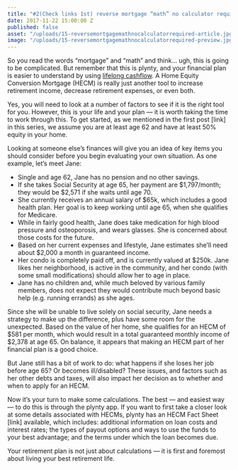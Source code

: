 ```yaml
---
title: "#2(Check links 1st) reverse mortgage “math” no calculator required"
date: 2017-11-22 15:00:00 Z
published: false
asset: "/uploads/15-reversemortgagemathnocalculatorrequired-article.jpg.png"
image: "/uploads/15-reversemortgagemathnocalculatorrequired-preview.jpg.png"
---
```


So you read the words “mortgage” and “math” and think… ugh, this is going to be complicated. But remember that this is plynty, and your financial plan is easier to understand by using [lifelong cashflow](https://plynty.com/post/finding-balance-lifelong-cashflow.html).<!--more--> A Home Equity Conversion Mortgage (HECM) is really just another tool to increase retirement income, decrease retirement expenses, or even both.

Yes, you will need to look at a number of factors to see if it is the right tool for you. However, this is your life and your plan — it is worth taking the time to work through this. To get started, as we mentioned in the first post [link] in this series, we assume you are at least age 62 and have at least 50% equity in your home. 

Looking at someone else’s finances will give you an idea of key items you should consider before you begin evaluating your own situation. As one example, let’s meet Jane:
* Single and age 62, Jane has no pension and no other savings.
* If she takes Social Security at age 65, her payment are $1,797/month; they would be $2,571 if she waits until age 70.
* She currently receives an annual salary of $65k, which includes a good health plan. Her goal is to keep working until age 65, when she qualifies for Medicare. 
* While in fairly good health, Jane does take medication for high blood pressure and osteoporosis, and wears glasses. She is concerned about those costs for the future.
* Based on her current expenses and lifestyle, Jane estimates she’ll need about $2,000 a month in guaranteed income.
* Her condo is completely paid off, and is currently valued at $250k. Jane likes her neighborhood, is active in the community, and her condo (with some small modifications) should allow her to age in place.
* Jane has no children and, while much beloved by various family members, does not expect they would contribute much beyond basic help (e.g. running errands) as she ages.

Since she will be unable to live solely on social security, Jane needs a strategy to make up the difference, plus have some room for the unexpected. Based on the value of her home, she qualifies for an HECM of $581 per month, which would result in a total guaranteed monthly income of $2,378 at age 65. On balance, it appears that making an HECM part of her financial plan is a good choice.

But Jane still has a bit of work to do: what happens if she loses her job before age 65? Or becomes ill/disabled? These issues, and factors such as her other debts and taxes, will also impact her decision as to whether and when to apply for an HECM. 

Now it’s your turn to make some calculations. The best — and easiest way — to do this is  through the plynty app. If you want to first take a closer look at some details associated with HECMs, plynty has an HECM Fact Sheet [link] available, which includes: additional information on loan costs and interest rates; the types of payout options and ways to use the funds to your best advantage; and the terms under which the loan becomes due.

Your retirement plan is not just about calculations — it is first and foremost about living your best retirement life. 